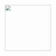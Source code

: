<p align="center">
<img src="https://liquipedia.net/commons/images/7/75/MPL_Indonesia_Season_8_allmode.png" width="150" />
</p>
